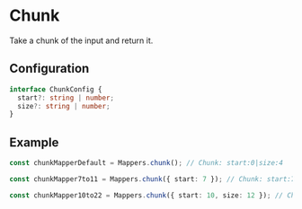 # Chunk

Take a chunk of the input and return it.

## Configuration

```ts
interface ChunkConfig {
  start?: string | number;
  size?: string | number;
}
```

## Example

```ts
const chunkMapperDefault = Mappers.chunk(); // Chunk: start:0|size:4

const chunkMapper7to11 = Mappers.chunk({ start: 7 }); // Chunk: start:7|size:4

const chunkMapper10to22 = Mappers.chunk({ start: 10, size: 12 }); // Chunk: start:10|size:12
```
